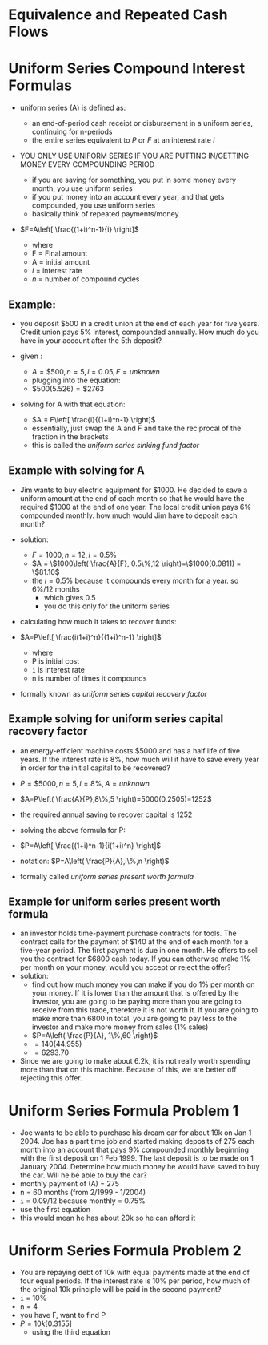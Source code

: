 # Equivalence and Repeated Cash Flows


# Uniform Series Compound Interest Formulas
- uniform series (A) is defined as:
	- an end-of-period cash receipt or disbursement in a uniform series, continuing for n-periods
	- the entire series equivalent to $P$ or $F$ at an interest rate $i$
- YOU ONLY USE UNIFORM SERIES IF YOU ARE PUTTING IN/GETTING MONEY EVERY COMPOUNDING PERIOD
	- if you are saving for something, you put in some money every month, you use uniform series
	- if you put money into an account every year, and that gets compounded, you use uniform series
	- basically think of repeated payments/money

- $F=A\left[ \frac{(1+i)^n-1}{i} \right]$
	- where
	- F = Final amount
	- A = initial amount
	- $i$ = interest rate
	- $n$ = number of compound cycles

## Example:
- you deposit $500 in a credit union at the end of each year for five years. Credit union pays 5% interest, compounded annually. How much do you have in your account after the 5th deposit?

- given :
	- $A = \$500, n=5,i=0.05,F=unknown$
	- plugging into the equation:
	- $\$500(5.526) = \$2763$

- solving for A with that equation:
	- $A = F\left[ \frac{i}{(1+i)^n-1} \right]$
	- essentially, just swap the A and F and take the reciprocal of the fraction in the brackets
	- this is called the *uniform series sinking fund factor*
## Example with solving for A
- Jim wants to buy electric equipment for $1000. He decided to save a uniform amount at the  end of each month so that he would have the required $1000 at the end of one year. The local credit union pays 6% compounded monthly. how much would Jim have to deposit each month?
- solution:
	- $F = 1000, n = 12, i = 0.5\%$
	- $A = \$1000\left( \frac{A}{F}, 0.5\%,12 \right)=\$1000(0.0811) = \$81.10$
	- the $i = 0.5\%$ because it compounds every month for a year. so 6%/12 months
		- which gives 0.5
		- you do this only for the uniform series

- calculating how much it takes to recover funds:
- $A=P\left[ \frac{i(1+i)^n}{(1+i)^n-1} \right]$
	- where
	- P is initial cost
	- `i` is interest rate
	- n is number of times it compounds 
- formally known as *uniform series capital recovery factor*

## Example solving for uniform series capital recovery factor
- an energy-efficient machine costs $5000 and has a half life of five years. If the interest rate is 8%, how much will it have to save every year in order for the initial capital to be recovered?
- $P=\$5000, n=5,i=8\%,A=unknown$
- $A=P\left( \frac{A}{P},8\%,5 \right)=5000(0.2505)=1252$
- the required annual saving to recover capital is 1252


- solving the above formula for P:
- $P=A\left[ \frac{(1+i)^n-1}{i(1+i)^n} \right]$
- notation: $P=A\left( \frac{P}{A},i\%,n \right)$
- formally called *uniform series present worth formula*

## Example for uniform series present worth formula
- an investor holds time-payment purchase contracts for tools. The contract calls for the payment of $140 at the end of each month for a five-year period. The first payment is due in one month. He offers to sell you the contract for $6800 cash today. If you can otherwise make 1% per month on your money, would you accept or reject the offer?
- solution:
	- find out how much money you can make if you do 1% per month on your money. If it is lower than the amount that is offered by the investor, you are going to be paying more than you are going to receive from this trade, therefore it is not worth it. If you are going to make more than 6800 in total, you are going to pay less to the investor and make more money from sales (1% sales)
	- $P=A\left( \frac{P}{A}, 1\%,60 \right)$
	- $=140(44.955)$
	- $=6293.70$
- Since we are going to make about 6.2k, it is not really worth spending more than that on this machine. Because of this, we are better off rejecting this offer. 


# Uniform Series Formula Problem 1
- Joe wants to be able to purchase his dream car for about 19k on Jan 1 2004. Joe has a part time job and started making deposits of 275 each month into an account that pays 9% compounded monthly beginning with the first deposit on 1 Feb 1999. The last deposit is to be made on 1 January 2004. Determine how much money he would have saved to buy the car. Will he be able to buy the car? 
- monthly payment of (A) = 275
- n = 60 months (from 2/1999 - 1/2004)
- `i` = 0.09/12 because monthly = 0.75%
- use the first equation
- this would mean he has about 20k so he can afford it

# Uniform Series Formula Problem 2 
- You are repaying debt of 10k with equal payments made at the end of four equal periods. If the interest rate is 10% per period, how much of the original 10k principle will be paid in the second payment?
- `i` = 10%
- n = 4
- you have F, want to find P
- $P=10k[0.3155]$
	- using the third equation